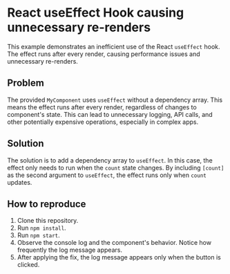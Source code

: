 # React useEffect Hook causing unnecessary re-renders

This example demonstrates an inefficient use of the React `useEffect` hook.  The effect runs after every render, causing performance issues and unnecessary re-renders.

## Problem

The provided `MyComponent` uses `useEffect` without a dependency array. This means the effect runs after every render, regardless of changes to component's state.  This can lead to unnecessary logging, API calls, and other potentially expensive operations, especially in complex apps.

## Solution

The solution is to add a dependency array to `useEffect`. In this case, the effect only needs to run when the `count` state changes.  By including `[count]` as the second argument to `useEffect`, the effect runs only when `count` updates.

## How to reproduce

1. Clone this repository.
2. Run `npm install`.
3. Run `npm start`.
4. Observe the console log and the component's behavior.  Notice how frequently the log message appears.
5. After applying the fix, the log message appears only when the button is clicked.
